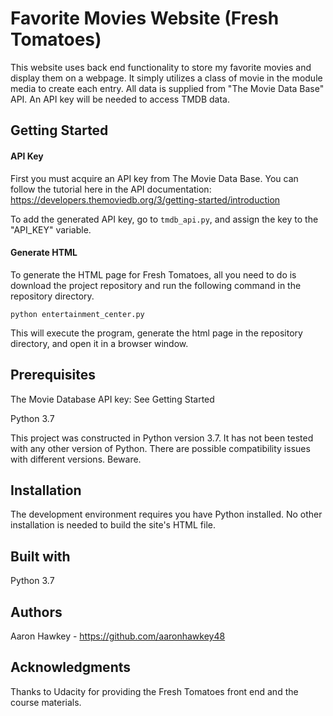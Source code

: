 # Favorite Movies Website (Fresh Tomatoes)

This website uses back end functionality to store my favorite movies and display them on a webpage. It simply utilizes a class of movie in the module media to create each entry. All data is supplied from "The Movie Data Base" API. An API key will be needed to access TMDB data.

## Getting Started
#### API Key
First you must acquire an API key from The Movie Data Base. You can follow the tutorial here in the API documentation:
https://developers.themoviedb.org/3/getting-started/introduction

To add the generated API key, go to ```tmdb_api.py```, and assign the key to the "API_KEY" variable.

#### Generate HTML
To generate the HTML page for Fresh Tomatoes, all you need to do is download the project repository and run the following command in the repository directory.

```
python entertainment_center.py
```

This will execute the program, generate the html page in the repository directory, and open it in a browser window.

## Prerequisites
The Movie Database API key: See Getting Started

Python 3.7

This project was constructed in Python version 3.7. It has not been tested with any other version of Python. There are possible compatibility issues with different versions. Beware.

## Installation

The development environment requires you have Python installed. No other installation is needed to build the site's HTML file.

## Built with

Python 3.7

## Authors
Aaron Hawkey - https://github.com/aaronhawkey48

## Acknowledgments

Thanks to Udacity for providing the Fresh Tomatoes front end and the course materials.
